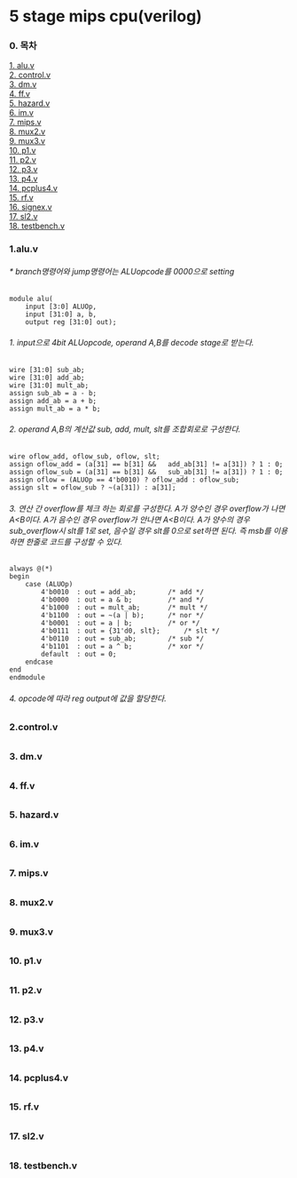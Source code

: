 # 5 stage mips cpu(verilog)
### 0. 목차  
[1. alu.v](#1)  
[2. control.v](#2)  
[3. dm.v](#3)  
[4. ff.v](#4)  
[5. hazard.v](#5)  
[6. im.v](#6)  
[7. mips.v](#7)  
[8. mux2.v](#8)  
[9. mux3.v](#9)  
[10. p1.v](#10)  
[11. p2.v](#11)  
[12. p3.v](#12)  
[13. p4.v](#13)  
[14. pcplus4.v](#14)  
[15. rf.v](#15)  
[16. signex.v](#16)  
[17. sl2.v](#17)  
[18. testbench.v](#18)  



<a name="1"></a>
### 1.alu.v
###### * branch명령어와 jump명령어는 ALUopcode를 0000으로 setting

	module alu(
		input [3:0] ALUOp,
		input [31:0] a, b,
		output reg [31:0] out);
###### 1. input으로 4bit ALUopcode,  operand A,B를 decode stage로 받는다.
	wire [31:0] sub_ab;
	wire [31:0] add_ab;
	wire [31:0] mult_ab;
	assign sub_ab = a - b;
	assign add_ab = a + b;
	assign mult_ab = a * b;
###### 2. operand A,B의 계산값 sub, add, mult, slt를 조합회로로 구성한다.
	wire oflow_add, oflow_sub, oflow, slt;
	assign oflow_add = (a[31] == b[31] && 	add_ab[31] != a[31]) ? 1 : 0;
	assign oflow_sub = (a[31] == b[31] && 	sub_ab[31] != a[31]) ? 1 : 0;
	assign oflow = (ALUOp == 4'b0010) ? oflow_add : oflow_sub;
	assign slt = oflow_sub ? ~(a[31]) : a[31];
###### 3.  연산 간 overflow를 체크 하는 회로를 구성한다.  A가 양수인 경우 overflow가 나면 A<B이다. A가 음수인 경우 overflow가 안나면 A<B이다.  A가 양수의 경우 sub_overflow시 slt를 1로 set, 음수일 경우 slt를 0으로 set하면 된다.  즉 msb를 이용하면 한줄로 코드를 구성할 수 있다.
	always @(*) 
	begin
		case (ALUOp)
			4'b0010  : out = add_ab;		/* add */
			4'b0000  : out = a & b;			/* and */
			4'b1000  : out = mult_ab;		/* mult */
			4'b1100  : out = ~(a | b);		/* nor */
			4'b0001  : out = a | b;			/* or */
			4'b0111  : out = {31'd0, slt};		/* slt */
			4'b0110  : out = sub_ab;		/* sub */
			4'b1101  : out = a ^ b;			/* xor */
			default  : out = 0;
		endcase
	end
	endmodule
###### 4.  opcode에 따라 reg output에 값을 할당한다.

<a name="2"></a>
### 2.control.v
######
######
######
######
######
######
######
######
######

<a name="3"></a>
### 3. dm.v
######
######
######
######
######
######
######
######
######

<a name="4"></a>
### 4. ff.v
######
######
######
######
######
######
######
######
######

<a name="5"></a>
### 5. hazard.v
######
######
######
######
######
######
######
######
######

<a name="6"></a>
### 6. im.v
######
######
######
######
######
######
######
######
######

<a name="7"></a>
### 7. mips.v
######
######
######
######
######
######
######
######
######

<a name="8"></a>
### 8. mux2.v
######
######
######
######
######
######
######
######
######

<a name="9"></a>
### 9. mux3.v
######
######
######
######
######
######
######
######
######

<a name="10"></a>
### 10. p1.v
######
######
######
######
######
######
######
######
######

<a name="11"></a>
### 11. p2.v
######
######
######
######
######
######
######
######
######

<a name="12"></a>
### 12. p3.v
######
######
######
######
######
######
######
######
######


<a name="13"></a>
### 13. p4.v
######
######
######
######
######
######
######
######
######

<a name="14"></a>
### 14. pcplus4.v
######
######
######
######
######
######
######
######
######

<a name="15"></a>
### 15. rf.v
######
######
######
######
######
######
######
######
######

<a name="17"></a>
### 17. sl2.v
######
######
######
######
######
######
######
######
######

<a name="18"></a>
### 18. testbench.v 
######
######
######
######
######
######
######
######
######
<!--stackedit_data:
eyJoaXN0b3J5IjpbLTIwMzA2OTIxOTgsLTIwMjAwNzkzMzQsMT
Y1NTE0NTc0NiwtMTQ3MzI5ODgyMiwxNTA1NTQ4MjI4LDE0MzU1
MjkxMjYsLTEwNzYxNTg4ODEsLTIwNDE1OTAzMDUsLTIxNzkxND
QyNiwyNjI2OTQzNDYsMTQwODEwOTA3MiwxMzc2ODAxNjYwLDE1
MjE4NDEyMjIsNTIxMzIzNzQ1LDE0NDgxODYzNDgsLTgzMjk5Mj
I2NywxODEzNDQ5MjEsLTE1NDMzMjY2NTAsNTU3NzQzOTUwLDEz
NTcwMjcwNjNdfQ==
-->